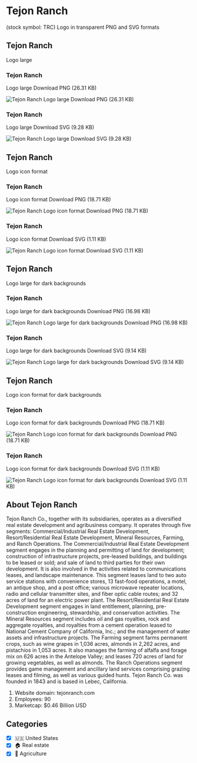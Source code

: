 # Tejon Ranch
 (stock symbol: TRC) Logo in transparent PNG and SVG formats

## Tejon Ranch
 Logo large

### Tejon Ranch
 Logo large Download PNG (26.31 KB)

![Tejon Ranch
 Logo large Download PNG (26.31 KB)](/img/orig/TRC_BIG-804617b3.png)

### Tejon Ranch
 Logo large Download SVG (9.28 KB)

![Tejon Ranch
 Logo large Download SVG (9.28 KB)](/img/orig/TRC_BIG-9cbffed6.svg)

## Tejon Ranch
 Logo icon format

### Tejon Ranch
 Logo icon format Download PNG (18.71 KB)

![Tejon Ranch
 Logo icon format Download PNG (18.71 KB)](/img/orig/TRC-bffd7bb8.png)

### Tejon Ranch
 Logo icon format Download SVG (1.11 KB)

![Tejon Ranch
 Logo icon format Download SVG (1.11 KB)](/img/orig/TRC-495fd7d0.svg)

## Tejon Ranch
 Logo large for dark backgrounds

### Tejon Ranch
 Logo large for dark backgrounds Download PNG (16.98 KB)

![Tejon Ranch
 Logo large for dark backgrounds Download PNG (16.98 KB)](/img/orig/TRC_BIG.D-2de1afcb.png)

### Tejon Ranch
 Logo large for dark backgrounds Download SVG (9.14 KB)

![Tejon Ranch
 Logo large for dark backgrounds Download SVG (9.14 KB)](/img/orig/TRC_BIG.D-c8f89b15.svg)

## Tejon Ranch
 Logo icon format for dark backgrounds

### Tejon Ranch
 Logo icon format for dark backgrounds Download PNG (18.71 KB)

![Tejon Ranch
 Logo icon format for dark backgrounds Download PNG (18.71 KB)](/img/orig/TRC.D-c7f9e5be.png)

### Tejon Ranch
 Logo icon format for dark backgrounds Download SVG (1.11 KB)

![Tejon Ranch
 Logo icon format for dark backgrounds Download SVG (1.11 KB)](/img/orig/TRC.D-90108f00.svg)

## About Tejon Ranch


Tejon Ranch Co., together with its subsidiaries, operates as a diversified real estate development and agribusiness company. It operates through five segments: Commercial/Industrial Real Estate Development, Resort/Residential Real Estate Development, Mineral Resources, Farming, and Ranch Operations. The Commercial/Industrial Real Estate Development segment engages in the planning and permitting of land for development; construction of infrastructure projects, pre-leased buildings, and buildings to be leased or sold; and sale of land to third parties for their own development. It is also involved in the activities related to communications leases, and landscape maintenance. This segment leases land to two auto service stations with convenience stores, 13 fast-food operations, a motel, an antique shop, and a post office; various microwave repeater locations, radio and cellular transmitter sites, and fiber optic cable routes; and 32 acres of land for an electric power plant. The Resort/Residential Real Estate Development segment engages in land entitlement, planning, pre-construction engineering, stewardship, and conservation activities. The Mineral Resources segment includes oil and gas royalties, rock and aggregate royalties, and royalties from a cement operation leased to National Cement Company of California, Inc.; and the management of water assets and infrastructure projects. The Farming segment farms permanent crops, such as wine grapes in 1,036 acres, almonds in 2,262 acres, and pistachios in 1,053 acres. It also manages the farming of alfalfa and forage mix on 626 acres in the Antelope Valley; and leases 720 acres of land for growing vegetables, as well as almonds. The Ranch Operations segment provides game management and ancillary land services comprising grazing leases and filming, as well as various guided hunts. Tejon Ranch Co. was founded in 1843 and is based in Lebec, California.

1. Website domain: tejonranch.com
2. Employees: 90
3. Marketcap: $0.46 Billion USD


## Categories
- [x] 🇺🇸 United States
- [x] 🏠 Real estate
- [x] 🚜 Agriculture
